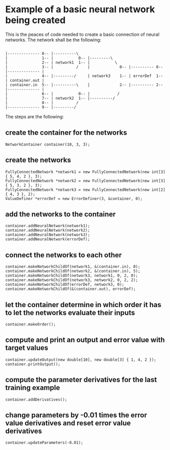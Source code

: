 # Example of a basic neural network being created
This is the peaces of code needed to create a basic connection of neural networks. The network shall be the following:
```

|-------------- 0-- |----------\ 
|               1-- |           0-- |---------\
|               2-- | network1  1-- |           \
|               3-- |          /    |             0-- |---------- 0-- |-------------- |
|               4-- |---------/     | network3    1-- | errorDef  1-- | container.out |
| container.in  5-- |----------\    |             2-- |---------- 2-- |-------------- |
|               6-- |           0-- |            /
|               7-- | network2  1-- |----------/
|               8-- |          /
|-------------- 9-- |---------/
```
The steps are the following:
## create the container for the networks
```
NetworkContainer container(10, 3, 3);
```
## create the networks
```
FullyConnectedNetwork *network1 = new FullyConnectedNetwork(new int[3] { 5, 4, 2 }, 3);
FullyConnectedNetwork *network2 = new FullyConnectedNetwork(new int[3] { 5, 3, 2 }, 3);
FullyConnectedNetwork *network3 = new FullyConnectedNetwork(new int[2] { 4, 3 }, 2);
ValueDefiner *errorDef = new ErrorDefiner(3, &container, 0);
```
## add the networks to the container
```
container.addNeuralNetwork(network1);
container.addNeuralNetwork(network2);
container.addNeuralNetwork(network3);
container.addNeuralNetwork(errorDef);
```
## connect the networks to each other
```
container.makeNetworkChildOf(network1, &(container.in), 0);
container.makeNetworkChildOf(network2, &(container.in), 5);
container.makeNetworkChildOf(network3, network1, 0, 2, 0);
container.makeNetworkChildOf(network3, network2, 0, 2, 2);
container.makeNetworkChildOf(errorDef, network3, 0);
container.makeNetworkChildOf(&(container.out), errorDef);
```
## let the container determine in which order it has to let the networks evaluate their inputs
```
container.makeOrder();
```
## compute and print an output and error value with target values
```
container.updateOutput(new double[10], new double[3] { 1, 4, 2 });
container.printOutput();
```
## compute the parameter derivatives for the last training example
```
container.addDerivatives();
```
## change parameters by -0.01 times the error value derivatives and reset error value derivatives
```
container.updateParameters(-0.01);
```

